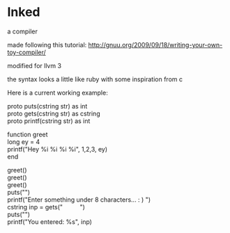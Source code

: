 Inked
=====

a compiler

made following this tutorial: http://gnuu.org/2009/09/18/writing-your-own-toy-compiler/

modified for llvm 3

the syntax looks a little like ruby with some inspiration from c

Here is a current working example:<br>

proto puts(cstring str) as int<br>
proto gets(cstring str) as cstring<br>
proto printf(cstring str) as int<br>

function greet<br>
	long ey = 4	<br>
	printf("Hey %i %i %i %i", 1,2,3, ey)<br>
end<br>

greet()<br>
greet()<br>
greet()<br>
puts("")<br>
printf("Enter something under 8 characters... : ) ")<br>
cstring inp = gets("&nbsp;&nbsp;&nbsp;&nbsp;&nbsp;&nbsp;&nbsp;&nbsp;&nbsp;&nbsp;")<br>
puts("")<br>
printf("You entered: %s", inp)<br>
